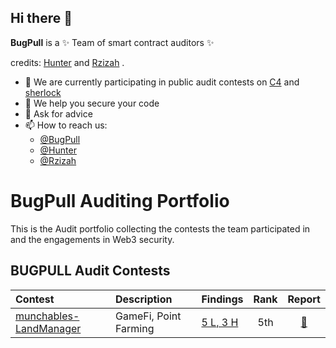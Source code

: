 ## Hi there 👋


**BugPull** is a ✨ Team of smart contract auditors ✨

credits:  [Hunter](github.com/IlIlHunterlIlI)  and [Rzizah](github.com/rzizah) .

- 🔭 We are currently participating in public audit contests on [C4](https://code4rena.com/@bugpull) and [sherlock](https://audits.sherlock.xyz/watson/bugpull)
- 👯 We help you secure your code
- 💬 Ask for advice
- 📫 How to reach us:
  - [@BugPull](x.com/bugpull)
  - [@Hunter](x.com/IlIlHunterlIlI)
  - [@Rzizah](x.com/rzizah_)

# BugPull Auditing Portfolio
This is the Audit portfolio collecting the contests the team participated in and the engagements in Web3 security.



## **BUGPULL** Audit Contests

| Contest                                                       | Description           | Findings                                   | Rank |                         Report                         |
| :------------------------------------------------------------ | :-------------------- | :----------------------------------------- | :--: | :----------------------------------------------------: |
| [munchables-LandManager](https://code4rena.com/audits/2024-07-munchables) | GameFi, Point Farming | [5 L, 3 H](Contests/2024-07-munchables.md) | 5th  | [📄](https://code4rena.com/reports/2024-07-munchables) |
